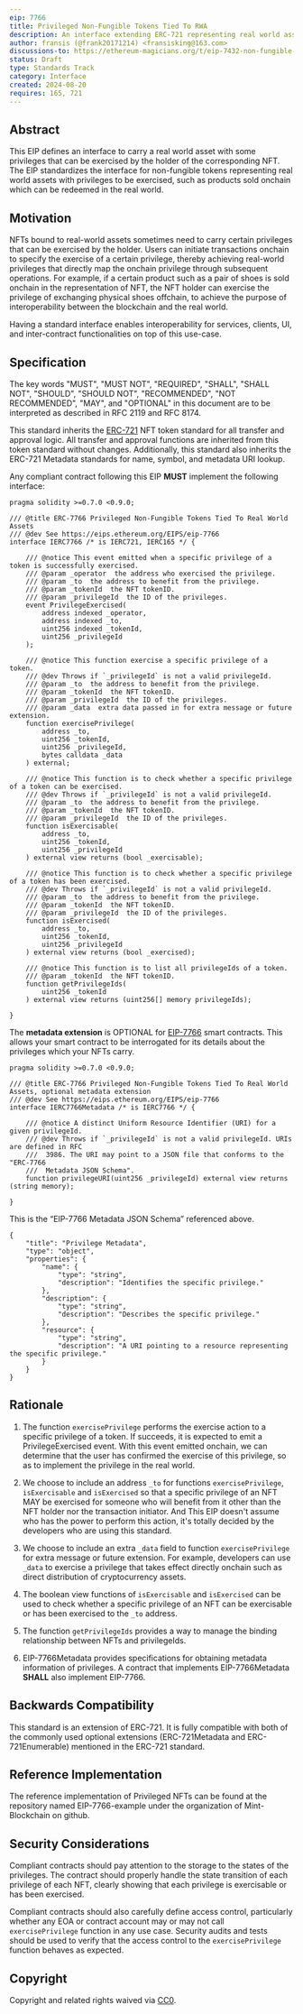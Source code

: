 ```yaml
---
eip: 7766
title: Privileged Non-Fungible Tokens Tied To RWA
description: An interface extending ERC-721 representing real world assets that users can exercise privileges with NFTs.
author: fransis (@frank20171214) <fransisking@163.com>
discussions-to: https://ethereum-magicians.org/t/eip-7432-non-fungible-token-roles/15298
status: Draft
type: Standards Track
category: Interface
created: 2024-08-20
requires: 165, 721
---
```


## Abstract

This EIP defines an interface to carry a real world asset with some privileges that can be exercised by the holder of the corresponding NFT. The EIP standardizes the interface for non-fungible tokens representing real world assets with privileges to be exercised, such as products sold onchain which can be redeemed in the real world.

## Motivation

NFTs bound to real-world assets sometimes need to carry certain privileges that can be exercised by the holder. Users can initiate transactions onchain to specify the exercise of a certain privilege, thereby achieving real-world privileges that directly map the onchain privilege through subsequent operations. For example, if a certain product such as a pair of shoes is sold onchain in the representation of NFT, the NFT holder can exercise the privilege of exchanging physical shoes offchain, to achieve the purpose of interoperability between the blockchain and the real world.

Having a standard interface enables interoperability for services, clients, UI, and inter-contract functionalities on top of this use-case.

## Specification

The key words "MUST", "MUST NOT", "REQUIRED", "SHALL", "SHALL NOT", "SHOULD", "SHOULD NOT", "RECOMMENDED", "NOT RECOMMENDED", "MAY", and "OPTIONAL" in this document are to be interpreted as described in RFC 2119 and RFC 8174.

This standard inherits the [ERC-721](./eip-721.md) NFT token standard for all transfer and approval logic. All transfer and approval functions are inherited from this token standard without changes. Additionally, this standard also inherits the ERC-721 Metadata standards for name, symbol, and metadata URI lookup.

Any compliant contract following this EIP **MUST** implement the following interface:

```
pragma solidity >=0.7.0 <0.9.0;

/// @title ERC-7766 Privileged Non-Fungible Tokens Tied To Real World Assets
/// @dev See https://eips.ethereum.org/EIPS/eip-7766
interface IERC7766 /* is IERC721, IERC165 */ {

    /// @notice This event emitted when a specific privilege of a token is successfully exercised.
    /// @param _operator  the address who exercised the privilege.
    /// @param _to  the address to benefit from the privilege.
    /// @param _tokenId  the NFT tokenID.
    /// @param _privilegeId  the ID of the privileges.
    event PrivilegeExercised(
        address indexed _operator,
        address indexed _to,
        uint256 indexed _tokenId,
        uint256 _privilegeId
    );

    /// @notice This function exercise a specific privilege of a token.
    /// @dev Throws if `_privilegeId` is not a valid privilegeId.
    /// @param _to  the address to benefit from the privilege.
    /// @param _tokenId  the NFT tokenID.
    /// @param _privilegeId  the ID of the privileges.
    /// @param _data  extra data passed in for extra message or future extension.
    function exercisePrivilege(
        address _to,
        uint256 _tokenId,
        uint256 _privilegeId,
        bytes calldata _data
    ) external;

    /// @notice This function is to check whether a specific privilege of a token can be exercised.
    /// @dev Throws if `_privilegeId` is not a valid privilegeId.
    /// @param _to  the address to benefit from the privilege.
    /// @param _tokenId  the NFT tokenID.
    /// @param _privilegeId  the ID of the privileges.
    function isExercisable(
        address _to,
        uint256 _tokenId,
        uint256 _privilegeId
    ) external view returns (bool _exercisable);

    /// @notice This function is to check whether a specific privilege of a token has been exercised.
    /// @dev Throws if `_privilegeId` is not a valid privilegeId.
    /// @param _to  the address to benefit from the privilege.
    /// @param _tokenId  the NFT tokenID.
    /// @param _privilegeId  the ID of the privileges.
    function isExercised(
        address _to,
        uint256 _tokenId,
        uint256 _privilegeId
    ) external view returns (bool _exercised);

    /// @notice This function is to list all privilegeIds of a token.
    /// @param _tokenId  the NFT tokenID.
    function getPrivilegeIds(
        uint256 _tokenId
    ) external view returns (uint256[] memory privilegeIds);

}
```

The **metadata extension** is OPTIONAL for [EIP-7766](./eip-7766.md) smart contracts. This allows your smart contract to be interrogated for its details about the privileges which your NFTs carry.

```
pragma solidity >=0.7.0 <0.9.0;

/// @title ERC-7766 Privileged Non-Fungible Tokens Tied To Real World Assets, optional metadata extension
/// @dev See https://eips.ethereum.org/EIPS/eip-7766
interface IERC7766Metadata /* is IERC7766 */ {

    /// @notice A distinct Uniform Resource Identifier (URI) for a given privilegeId.
    /// @dev Throws if `_privilegeId` is not a valid privilegeId. URIs are defined in RFC
    ///  3986. The URI may point to a JSON file that conforms to the "ERC-7766
    ///  Metadata JSON Schema".
    function privilegeURI(uint256 _privilegeId) external view returns (string memory);

}
```

This is the “EIP-7766 Metadata JSON Schema” referenced above.

```
{
    "title": "Privilege Metadata",
    "type": "object",
    "properties": {
        "name": {
            "type": "string",
            "description": "Identifies the specific privilege."
        },
        "description": {
            "type": "string",
            "description": "Describes the specific privilege."
        },
        "resource": {
            "type": "string",
            "description": "A URI pointing to a resource representing the specific privilege."
        }
    }
}
```

## Rationale

1. The function `exercisePrivilege` performs the exercise action to a specific privilege of a token. If succeeds, it is expected to emit a PrivilegeExercised event. With this event emitted onchain, we can determine that the user has confirmed the exercise of this privilege, so as to implement the privilege in the real world.

2. We choose to include an address `_to` for functions `exercisePrivilege`, `isExercisable` and `isExercised` so that a specific privilege of an NFT MAY be exercised for someone who will benefit from it other than the NFT holder nor the transaction initiator. And This EIP doesn't assume who has the power to perform this action, it's totally decided by the developers who are using this standard.

3. We choose to include an extra `_data` field to function `exercisePrivilege` for extra message or future extension. For example, developers can use `_data` to exercise a privilege that takes effect directly onchain such as direct distribution of cryptocurrency assets.

4. The boolean view functions of `isExercisable` and `isExercised` can be used to check whether a specific privilege of an NFT can be exercisable or has been exercised to the `_to` address.

5. The function `getPrivilegeIds` provides a way to manage the binding relationship between NFTs and privilegeIds.

6. EIP-7766Metadata provides specifications for obtaining metadata information of privileges. A contract that implements EIP-7766Metadata **SHALL** also implement EIP-7766.

## Backwards Compatibility

This standard is an extension of ERC-721. It is fully compatible with both of the commonly used optional extensions (ERC-721Metadata and ERC-721Enumerable) mentioned in the ERC-721 standard.

## Reference Implementation

The reference implementation of Privileged NFTs can be found at the repository named EIP-7766-example under the organization of Mint-Blockchain on github.

## Security Considerations

Compliant contracts should pay attention to the storage to the states of the privileges. The contract should properly handle the state transition of each privilege of each NFT, clearly showing that each privilege is exercisable or has been exercised.

Compliant contracts should also carefully define access control, particularly whether any EOA or contract account may or may not call `exercisePrivilege` function in any use case. Security audits and tests should be used to verify that the access control to the `exercisePrivilege` function behaves as expected.

## Copyright

Copyright and related rights waived via [CC0](../LICENSE.md).
